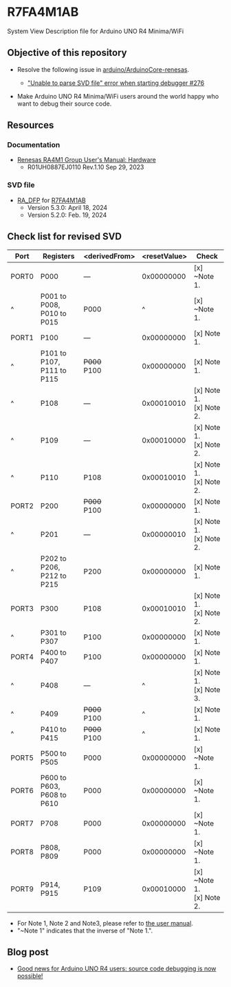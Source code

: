 # R7FA4M1AB
System View Description file for Arduino UNO R4 Minima/WiFi

## Objective of this repository
- Resolve the following issue in [arduino/ArduinoCore-renesas][1].
    - ["Unable to parse SVD file" error when starting debugger #276][2]

- Make Arduino UNO R4 Minima/WiFi users around the world happy who want to debug their source code.

## Resources
### Documentation
- [Renesas RA4M1 Group User's Manual: Hardware][3]  
    - R01UH0887EJ0110 Rev.1.10 Sep 29, 2023

### SVD file
- [RA_DFP][4] for [R7FA4M1AB][5]
    - Version 5.3.0: April 18, 2024
    - Version 5.2.0: Feb. 19, 2024

## Check list for revised SVD

| Port  | Registers                      | &lt;derivedFrom&gt;     | &lt;resetValue&gt; | Check                      | 
| ----- | ------------------------------ | ----------------------- | ------------------ | -------------------------- | 
| PORT0 | P000                           | —                       | 0x00000000         | [x] ~Note 1.               | 
| ^     | P001 to P008,<br>P010 to P015  | P000                    | ^                  | [x] ~Note 1.               | 
| PORT1 | P100                           | —                       | 0x00000000         | [x] Note 1.                | 
| ^     | P101 to P107,<br>P111 to P115  | <del>P000</del><br>P100 | 0x00000000         | [x] Note 1.                | 
| ^     | P108                           | —                       | 0x00010010         | [x] Note 1.<br>[x] Note 2. | 
| ^     | P109                           | —                       | 0x00010000         | [x] Note 1.<br>[x] Note 2. | 
| ^     | P110                           | P108                    | 0x00010010         | [x] Note 1.<br>[x] Note 2. | 
| PORT2 | P200                           | <del>P000</del><br>P100 | 0x00000000         | [x] Note 1.                | 
| ^     | P201                           | —                       | 0x00000010         | [x] Note 1.<br>[x] Note 2. | 
| ^     | P202 to P206,<br>P212 to P215  | P200                    | 0x00000000         | [x] Note 1.                | 
| PORT3 | P300                           | P108                    | 0x00010010         | [x] Note 1.<br>[x] Note 2. | 
| ^     | P301 to P307                   | P100                    | 0x00000000         | [x] Note 1.                | 
| PORT4 | P400 to P407                   | P100                    | 0x00000000         | [x] Note 1.                | 
| ^     | P408                           | —                       | ^                  | [x] Note 1.<br>[x] Note 3. | 
| ^     | P409                           | <del>P000</del><br>P100 | ^                  | [x] Note 1.                | 
| ^     | P410 to P415                   | <del>P000</del><br>P100 | ^                  | [x] Note 1.                | 
| PORT5 | P500 to P505                   | P000                    | 0x00000000         | [x] ~Note 1.               | 
| PORT6 | P600 to P603,<br>P608 to P610  | P000                    | 0x00000000         | [x] ~Note 1.               | 
| PORT7 | P708                           | P000                    | 0x00000000         | [x] ~Note 1.               | 
| PORT8 | P808, P809                     | P000                    | 0x00000000         | [x] ~Note 1.               | 
| PORT9 | P914, P915                     | P109                    | 0x00010000         | [x] ~Note 1.<br>[x] Note 2.| 

- For Note 1, Note 2 and Note3, please refer to [the user manual][3].
- "~Note 1" indicates that the inverse of "Note 1.".

## Blog post
- [Good news for Arduino UNO R4 users: source code debugging is now possible!][6]

<!-- References -->
[1]: https://github.com/arduino/ArduinoCore-renesas "arduino/ArduinoCore-renesas"
[2]: https://github.com/arduino/ArduinoCore-renesas/issues/276 "&quot;Unable to parse SVD file&quot; error when starting debugger · Issue #276 · arduino/ArduinoCore-renesas"
[3]: https://www.renesas.com/us/en/document/mah/renesas-ra4m1-group-users-manual-hardware?r=1054146 "RA4M1 - 32-bit Microcontrollers with 48MHz Arm® Cortex®-M4 and LCD Controller and Cap Touch for HMI | Renesas"
[4]: https://www.keil.arm.com/packs/ra_dfp-renesas/devices/ "Arm Keil | Renesas RA_DFP"
[5]: https://www.keil.arm.com/devices/renesas-r7fa4m1ab/features/ "Arm Keil | Renesas R7FA4M1AB"
[6]: https://embedded--kiddie-github-io.translate.goog/2024/05/07/?_x_tr_sl=ja&_x_tr_tl=en&_x_tr_hl=ja&_x_tr_pto=wapp "Good news for Arduino UNO R4 users: source code debugging is now possible! - Embedded Kiddie"
